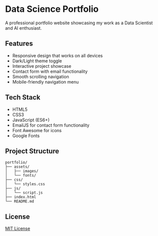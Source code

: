 # Data Science Portfolio

A professional portfolio website showcasing my work as a Data Scientist and AI enthusiast.

## Features

- Responsive design that works on all devices
- Dark/Light theme toggle
- Interactive project showcase
- Contact form with email functionality
- Smooth scrolling navigation
- Mobile-friendly navigation menu

## Tech Stack

- HTML5
- CSS3
- JavaScript (ES6+)
- EmailJS for contact form functionality
- Font Awesome for icons
- Google Fonts

## Project Structure

```
portfolio/
├── assets/
│   ├── images/
│   └── fonts/
├── css/
│   └── styles.css
├── js/
│   └── script.js
├── index.html
└── README.md
```


## License

[MIT License](LICENSE) 